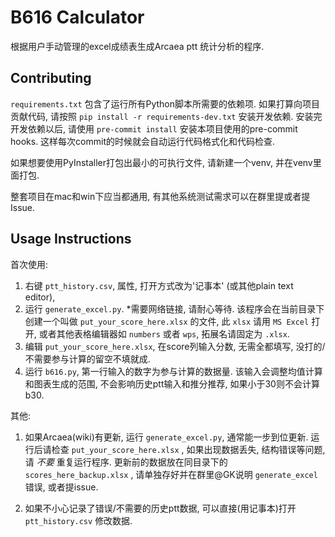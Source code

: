# B616 Calculator
根据用户手动管理的excel成绩表生成Arcaea ptt 统计分析的程序.

## Contributing
`requirements.txt` 包含了运行所有Python脚本所需要的依赖项.
如果打算向项目贡献代码, 请按照 `pip install -r requirements-dev.txt` 安装开发依赖.
安装完开发依赖以后, 请使用 `pre-commit install` 安装本项目使用的pre-commit hooks.
这样每次commit的时候就会自动运行代码格式化和代码检查.

如果想要使用PyInstaller打包出最小的可执行文件, 请新建一个venv, 并在venv里面打包.

整套项目在mac和win下应当都通用, 有其他系统测试需求可以在群里提或者提Issue.

## Usage Instructions
首次使用:

1. 右键 `ptt_history.csv`, 属性, 打开方式改为'记事本' (或其他plain text editor),
2. 运行 `generate_excel.py`. \*需要网络链接, 请耐心等待.
该程序会在当前目录下创建一个叫做 `put_your_score_here.xlsx` 的文件,
此 `xlsx` 请用 `MS Excel` 打开, 或者其他表格编辑器如 `numbers` 或者 `wps`, 拓展名请固定为 `.xlsx`.
3. 编辑 `put_your_score_here.xlsx`,
在score列输入分数, 无需全都填写, 没打的/不需要参与计算的留空不填就成.
4. 运行 `b616.py`, 第一行输入的数字为参与计算的数据量.
该输入会调整均值计算和图表生成的范围, 不会影响历史ptt输入和推分推荐, 如果小于30则不会计算b30.


其他:
1. 如果Arcaea(wiki)有更新, 运行 `generate_excel.py`, 通常能一步到位更新.
运行后请检查 `put_your_score_here.xlsx` , 如果出现数据丢失, 结构错误等问题, 请 *不要* 重复运行程序.
更新前的数据放在同目录下的 `scores_here_backup.xlsx` , 请单独存好并在群里@GK说明 `generate_excel` 错误, 或者提issue.

2. 如果不小心记录了错误/不需要的历史ptt数据, 可以直接(用记事本)打开 `ptt_history.csv` 修改数据.
